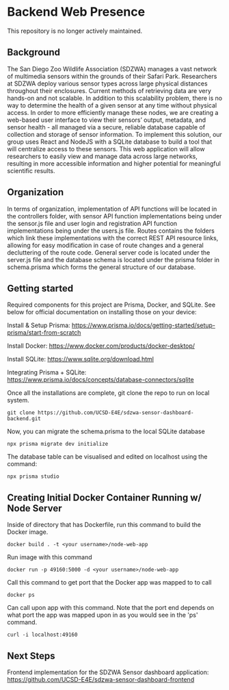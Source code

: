 # Backend Web Presence
This repository is no longer actively maintained.

## Background
The San Diego Zoo Wildlife Association (SDZWA) manages a vast network of multimedia sensors within the grounds of their
Safari Park. Researchers at SDZWA deploy various sensor types across large physical distances throughout their enclosures.
Current methods of retrieving data are very hands-on and not scalable. In addition to this scalability problem, there is no
way to determine the health of a given sensor at any time without physical access. In order to more efficiently manage these
nodes, we are creating a web-based user interface to view their sensors’ output, metadata, and sensor health - all managed via
a secure, reliable database capable of collection and storage of sensor information. To implement this solution, our group uses
React and NodeJS with a SQLite database to build a tool that will centralize access to these sensors. This web application will
allow researchers to easily view and manage data across large networks, resulting in more accessible information and higher
potential for meaningful scientific results.

## Organization
In terms of organization, implementation of API functions will be located in the controllers folder, with sensor API function implementations being under the sensor.js file and user login and registration API function implementations being under the users.js file. Routes contains the folders which link these implementations with the correct REST API resource links, allowing for easy modification in case of route changes and a general decluttering of the route code. General server code is located under the server.js file and the database schema is located under the prisma folder in schema.prisma which forms the general structure of our database. 

## Getting started
Required components for this project are Prisma, Docker, and SQLite. See below for official documentation on installing those on your device:

Install & Setup Prisma: https://www.prisma.io/docs/getting-started/setup-prisma/start-from-scratch

Install Docker: https://www.docker.com/products/docker-desktop/

Install SQLite: https://www.sqlite.org/download.html

Integrating Prisma + SQLite: https://www.prisma.io/docs/concepts/database-connectors/sqlite

Once all the installations are complete, git clone the repo to run on local system.
```
git clone https://github.com/UCSD-E4E/sdzwa-sensor-dashboard-backend.git

```

Now, you can migrate the schema.prisma to the local SQLite database
```
npx prisma migrate dev initialize

```
The database table can be visualised and edited on localhost using the command:
```
npx prisma studio

```
## Creating Initial Docker Container Running w/ Node Server

Inside of directory that has Dockerfile, run this command to build the Docker image.
```
docker build . -t <your username>/node-web-app
```

Run image with this command
```
docker run -p 49160:5000 -d <your username>/node-web-app
```
Call this command to get port that the Docker app was mapped to to call
```
docker ps
```

Can call upon app with this command. Note that the port end depends on what port the app was mapped upon in as you would see in the 'ps' command.
```
curl -i localhost:49160
```

## Next Steps

Frontend implementation for the SDZWA Sensor dashboard application:  https://github.com/UCSD-E4E/sdzwa-sensor-dashboard-frontend





